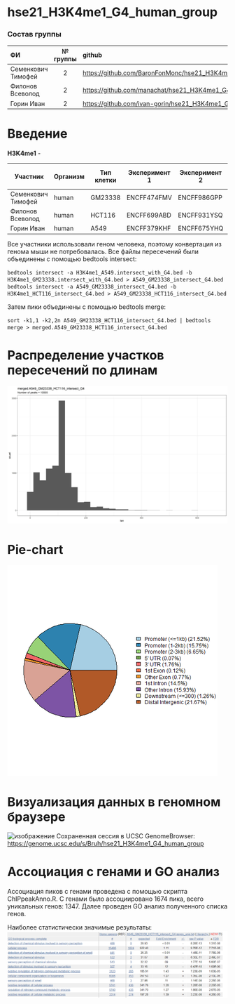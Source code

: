 # hse21_H3K4me1_G4_human_group

### Состав группы
|         ФИ        | № группы  |                              github                              |
|:------------------|:---------:|:-----------------------------------------------------------------|
| Семенкович Тимофей|    2      | https://github.com/BaronFonMonc/hse21_H3K4me1_G4_human           |
| Филонов Всеволод  |    2      | https://github.com/manachat/hse21_H3K4me1_G4_human               |
| Горин Иван        |    2      | https://github.com/ivan-gorin/hse21_H3K4me1_G4_human             |

# Введение
**H3K4me1** - 

| Участник | Организм | Тип клетки | Эксперимент 1 | Эксперимент 2 | Вторичная стр-ра ДНК |  |
|--|--|--|--|--|--|--|
| Семенкович Тимофей | human | GM23338 | ENCFF474FMV | ENCFF986GPP | G4_seq_Li_K |  |
| Филонов Всеволод | human | HCT116 | ENCFF699ABD | ENCFF931YSQ |  G4_seq_Li_K |  |
| Горин Иван | human | А549 | ENCFF379KHF | ENCFF675YHQ |  G4_seq_Li_K |  |

Все участники использовали геном человека, поэтому конвертация из генома мыши не потребовалась.
Все файлы пересечений были объединены с помощью bedtools intersect:
```
bedtools intersect -a H3K4me1_A549.intersect_with_G4.bed -b H3K4me1_GM23338.intersect_with_G4.bed > A549_GM23338_intersect_G4.bed
bedtools intersect -a A549_GM23338_intersect_G4.bed -b H3K4me1_HCT116_intersect_G4.bed > A549_GM23338_HCT116_intersect_G4.bed
```
Затем пики объединены с помощью bedtools merge:
```
sort -k1,1 -k2,2n A549_GM23338_HCT116_intersect_G4.bed | bedtools merge > merged.A549_GM23338_HCT116_intersect_G4.bed
```

# Распределение участков пересечений по длинам
![a](images/len_hist.merged.A549_GM23338_HCT116_intersect_G4.jpg)

# Pie-chart
![a](images/chip_seeker.merged.A549_GM23338_HCT116_intersect_G4.plotAnnoPie.png)

# Визуализация данных в геномном браузере
![изображение](https://user-images.githubusercontent.com/55275328/121415590-95b32d80-c970-11eb-9b0f-6453d3d97323.png)
Сохраненная сессия в UCSC GenomeBrowser: https://genome.ucsc.edu/s/Bruh/hse21_H3K4me1_G4_human_group 

# Ассоциация с генами и GO анализ
Ассоциация пиков с генами проведена с помощью скрипта ChIPpeakAnno.R. С генами было ассоциировано 1674 пика, всего уникальных генов: 1347.
Далее проведен GO анализ полученного списка генов.

Наиболее статистически значимые результаты:
![a](images/most_significant.png)
